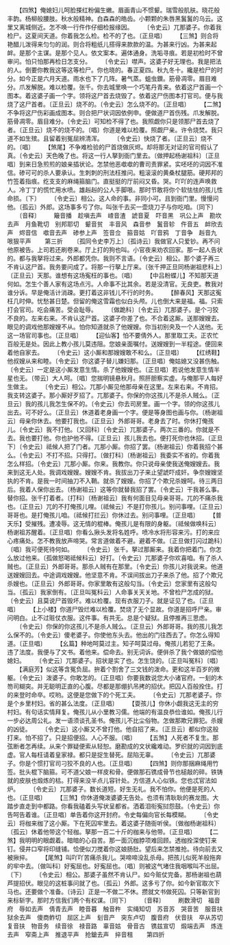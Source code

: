 <!-- { "loadSidebar": true } -->
　　【四煞】俺媳妇儿呵脸搽红粉偏生嫩。眉画青山不惯颦。瑞雪般肌肤。晓花般丰韵。杨柳般腰肢。秋水般精神。白森森的皓齿。小颗颗的朱唇黑鬒鬒的乌云。这里又离城侧近。怎不唤一行仵作仔细检报缘因。
　　〔令史云〕兀那婆子。你着我检尸。这夏间天道。你着我怎么检。检不的了也。〔正旦唱〕
　　【三煞】则合将艳醋儿泼得来匀匀的润。则合将粗纸儿搭得来款款的温。为甚来行凶。为甚来起衅。是那个主谋。是那个见人。依文案本。遍体通身。洗垢寻痕。若是初检时不曾审问。怕只怕那再检日怎支分。
　　〔令史云〕噤声。这婆子好无理也。我是把法的人。倒要你教我这等这等检尸。你也晓的。春正夏四。秋九冬十。纔是检尸的时分。如今正是六月天道。雨水也下了几阵。暑气蒸。蛆虫鑚。筋骨凋零。眉目难分。爪发解脱。难以检覆。张千。你去城里唤一个巧笔丹青来。依着这尸首画一个图本。着这婆子画一个字。领将这尸首去烧毁了。依着这尸伤图本打官司。便与我烧了这尸首者。〔正旦云〕烧不的。〔令史云〕怎么烧不的。〔正旦唱〕
　　【二煞】不争将这尸伤彩画成图本。则合把尸状词因依例申。便做道尸首伤残。爪发解脱。筋骨凋零。眉目难分。〔令史云〕可知检不得了也。我照觑你只是领那尸首去烧了者。〔正旦云〕烧不的烧不的。〔唱〕你道是难以检覆。照觑尸亲。许令烧焚。我只道不如生殡。且留着别冤屈辨清浑。
　　〔令史云〕快烧了者。〔正旦云〕烧不的。〔唱〕
　　【煞尾】不争难检验的尸首烧做灰烬。却将那无对证的官司假认了真。〔令史云〕天色晚了也。将这一行人拏到衙门里去。〔做押起杨谢祖科〕〔正旦唱〕到来日急煎煎的娘亲插状论。怎禁他恶噷噷的曹司责罪紧。实呸呸的词因不准信。碜可可的杀人要承认。生刺刺的刑法枉推问。粗滚滚的黄桑杖腿筋。硬邦邦的竹签着指痕。纥支支的麻绳箍脑门。直挺挺的厅前闷又昏。哭。吖吖的连声唤救人。冷丁丁的慌忙用水喷。雄赳赳的公人手脚哏。那时节敢将你个软怯怯的孩儿性命损。〔下〕
　　〔令史云〕相公。这人命的事。非同小可。且到衙门里。慢慢问他。〔孤云〕外郎。这场事多亏了你。叫张千去买一壶烧刀子与你吃咱。〔同下〕
　　〔音释〕
　　簸音播　趁嗔去声　嵖音渣　諕音夏　吓音黑　巩公上声　勘坎去声　月鱼靴切　别邦耶切　颦音贫　丰音风　森音参　鬒音轸　仵音五　衅欣去声　烬音信　噷音去声　碜参上声　签音佥　箍音姑　吖音鸦　丁音争　赳音九　哏狠平声
　　第三折
　　〔孤同令史李万上〕〔孤诗云〕我做官人只爱钞。再不问他原被告。上司若还刷卷来。厅上打的狗也叫。小官夜来劝农回家。那一起人告状的。都与我拏将过来。外郎都凭你。我则不言语。〔令史云〕相公。那个婆子再三不肯认这尸首。我务要问成了。将那一行拏上厅来。〔张千押正旦同杨谢祖悲科上〕〔正旦云〕天那。谁想有这场寃枉的事也。〔唱〕
　　【中吕粉蝶儿】不知那天道何如。怎生个善人家有这场点污。人命事不比其余。若是没清官。无良吏。教我对谁分诉。早是俺活计消疎。更打着这非钱儿不行的时务。
　　【醉春风】天那这寃枉几时伸。忧愁甚日楚。但留的俺这雪霜也似白头颅。儿也倒大来是福。福。只索打会官司。吃会痛苦。受会耻辱。
　　〔做跪科〕〔令史云〕兀那婆子。是个刁狡不良的。左来右来。不肯认这尸首。这婆子你差了也。不合着这厮。送那嫂嫂去。眼见的调戏他那嫂嫂不从。怕你知道就杀了他嫂嫂。你当初别央及一个人送他。无这一场官司事也。〔正旦唱〕
　　【迎仙客】怕不要倩外人。那里取工夫。正农忙百般无是处。因此上教小孩儿莫违阻。您娘亲面嘱付。送嫂嫂到一半程途。便回来着他自家去。
　　〔令史云〕这小厮和那嫂嫂敢不和么。〔正旦唱〕
　　【红绣鞋】他叔嫂从来和睦。〔令史云〕你这婆子替儿嫌妇那。〔正旦唱〕俺姑媳又没甚伤触。〔令史云〕一定是这小厮发意生情。杀了他嫂嫂也。〔正旦唱〕若说他发意生情半星也无。〔带云〕大人呵。〔唱〕您揣明镜悬秋月。照肝胆察实虚。与俺那平人每好生做主。
　　〔令史云〕相公。兀那小厮见他那母亲在这里。左来右来。不肯招。我支转这婆子。那小厮好歹招了。兀那婆子。你保的你这孩儿不是杀人贼么。〔正旦云〕我的孩儿我怎生保不的。〔令史云〕你去司房里。画一个字。领的你这孩儿出去。可不好么。〔正旦云〕休道着老身画一个字。便是等身图也画与你。〔杨谢祖云〕母亲你休去。他要打我也。〔正旦云〕外郎哥哥。老身去了时。你休打俺孩儿。〔令史云〕我不打他。〔又回科〕〔令史云〕兀那婆子。两次三番的。你就是不去。我也要打他。你也护他不得。〔正旦云〕孩儿我去也。便打死你也休招。〔正旦下〕〔令史云〕祗候人把了门者。兀那小厮。你招了罢。〔杨谢祖云〕你着我招个甚么。〔令史云〕不打不招。只得打。〔做打科〕〔杨谢祖云〕我委实不省的。你着我怎么样招。〔令史云〕兀那小厮。你来。我教你。你只说母亲使我送俺嫂嫂去。我来到这无人处。我调戏嫂嫂。嫂嫂不肯。我拔出刀子来止望諕吓成奸。争奈嫂嫂坚执的不肯。是我一时间抽刀不入鞘。就杀了嫂嫂。你招了个欺兄杀嫂呵。待三两日后。我着人保你出去。〔杨谢祖云〕这等你就替我招了罢。〔令史云〕干我甚么事。替你招。张千打着者。〔打科〕〔杨谢祖云〕我有何面目见母亲哥哥。兀的不痛杀我也。〔正旦云〕兀的不打俺孩儿哩。〔祗候云〕不是打你孩儿。别问事哩。〔正旦云〕哥哥也。是打俺孩儿咱。〔祗候打拦云〕你休过去。别问事哩。〔正旦唱〕
　　【普天乐】受摧残。遭凌辱。这无情的棍棒。俺孩儿是有限的身躯。〔祗候做唤科云〕杨谢祖苏醒着。〔正旦唱〕你看么揪头发将名姓呼。喷冷水将形容来污。打的来应心疼痛处。怎不教我放声啼哭。常言道做着不避。避着不做。〔正旦做打闪过跪科〕〔唱〕我可便死待何如。
　　〔令史云〕张千。拏过那厮来。我着你把着门。你怎么放过他来。〔孤做怒喝祗候科云〕好打。〔令史云〕兀那婆子你欢喜咱。有了杀人贼也。〔正旦云〕外郎哥哥。那杀人贼有在那里。〔令史云〕你孩儿对我说来。他道送嫂嫂回去。中途调戏嫂嫂。他坚意不肯。不误间拔出刀子来杀了他。招了个欺兄杀嫂也。〔正旦云〕外郎哥哥。你家里敢有这般勾当。〔令史云〕您家里有这般勾当。〔孤云〕我家倒有。〔正旦叫冤科云〕人命事关天关地。不曾检尸怎成的狱。〔令史云〕且莫说尸首毁坏。难以检覆。现有衣服刀子。就是证见了也。〔正旦唱〕
　　【上小楼】你道尸毁烂难以检覆。焚烧了无个显故。你道是招呼尸亲。审问明白。止不过赃仗衣服。这件事。有共无。总是个疑狱。且停推再三思虑。
　　〔令史云〕你保的你这孩儿不是杀人贼么。〔正旦云〕外郎哥哥。我的孩儿我怎么保不的。〔令史云〕傻老婆子。你使他东头去。他出的门往西去了。你怎么得知道。〔正旦唱〕
　　【幺篇】种地呵莫过主。知子呵莫过母。俺孩儿若犯了王条。违了法度。我便与了文书。着他来。偿命去。别无词诉。便倂杀了我个做娘的偿他媳妇。
　　〔令史云〕兀那婆子。招状是实了也。怎生饶的。〔正旦叫冤科〕〔唱〕
　　【满庭芳】似这等含冤负屈。拚着个割舍了三文钱的泼命。更和这半百岁的微躯。〔令史云〕泼婆子。你敢怎的。〔正旦唱〕你要我数说您大小诸官府。一刬的木笏司糊突。并无聪明正直的心腹。尽都是那绷扒吊拷的招伏。把囚人百般拴住。打的来登时命卒。哎哟。这便是您做下的个死工夫。
　　〔令史云〕兀那老婆子。你是个乡里村妇。省的甚么法度。〔正旦唱〕
　　【耍孩儿】你休小觑我这无主的穷村妇。有句话实情拜复。俺孩儿从小里教习儒。他端的有温良恭俭谁如。俺孩儿行一步必达周公礼。发一语须谈孔圣书。俺孩儿不比尘俗物。怎做那欺兄罪犯。杀嫂的凶徒。
　　〔令史云〕这小厮又不曾打他。他自招了来。〔正旦云〕都似你这般打来。怕不招了。只是招便招。人心不服。〔唱〕
　　【五煞】人死者不复生。那弦断者怎再续。从来个罪疑便索从轻恕。磨勘成的文状纔难动。罗织就的词因到底虚。官人每枉请着皇家禄。都只是捉生替死。屈陷无辜。
　　〔令史云〕兀那婆子。你是个惯打官司刁狡不良的人也。〔正旦唱〕
　　【四煞】则你那捆麻绳用竹签。批头棍下脑箍。可不道父娘一样皮和骨。便做那石镌成骨节也槌敲的碎。铁铸就的皮肤也煅炼的枯。打得来没半点儿容针处。方信道人心似铁。您也忒官法如炉。
　　〔令史云〕兀那婆子。数长道短。好生无礼。我不怕你。他便是死的人也。〔正旦唱〕
　　【三煞】你休道俺泼婆婆无告处。也须有清耿耿的赛龙图。大踏步直走到中都路。你看我磕着头写状呈都省。洒着泪衔寃挝怨鼓。〔令史云〕你告呵告着谁。〔正旦唱〕单告着你这开封府。令史每偏向官长每模糊。
　　〔令史云〕将枷来枷了这小厮。下在死囚牢里去。着这婆子随衙听侯。〔做枷杨谢祖科〕〔孤云〕休着他带这个轻枷。拏那一百二十斤的枷来与他带。〔正旦唱〕
　　【二煞】我明明的眼觑着。暗暗的心自苦。那一面沉枷脖项难回顾。透枷拴深使钉来钉。侵井口窄将印缝铺。恰便似刀搅着你这娘肠肚。望后来怎禁推抢。待向前去又被揪捽。
　　【尾煞】叫吖吖苦痛杀我儿。哭啼啼没乱杀母。把孩儿似死羊般拖奔的牢中去。〔做叫科〕好寃屈也。好寃屈也。〔唱〕则被这气堵住我咽喉叫不出屈。〔下〕
　　〔令史云〕相公。那婆子虽然不肯认尸。如今赃仗完备。那杨谢祖也葫芦提招伏。眼见的这桩事问就了也。〔孤云〕外郎。这多亏了你。如今新官取次下马也。还要做个准备。〔诗云〕正是一不做二不休。攒就文书做死囚。只等新官到来标斩字。那时方信我们两个有权谋。〔同下〕
　　〔音释〕
　　刷数滑切　福音府　辱如去声　倩青去声　睦音暮　触音杵　实绳知切　苏音苏　哭音苦　服音扶　狱余去声　傻商鲊切　屈区上声　刬音产　突东卢切　腹音府　伏音扶　卒从苏切　复音扶　物音务　续音徐　禄音路　辜音姑　骨音古　镌兹宣切　煅端去声　炼连去声　窄斋上声　推退平声　抢鎗去声　捽音租
　　第四折
